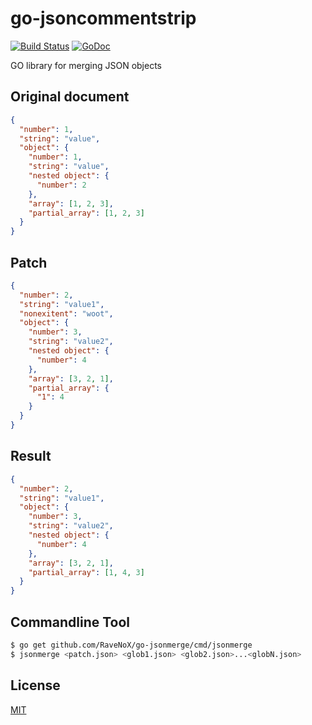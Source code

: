 # go-jsoncommentstrip
[![Build Status](https://travis-ci.org/RaveNoX/go-jsonmerge.svg?branch=master)](https://travis-ci.org/RaveNoX/go-jsonmerge)
[![GoDoc](https://godoc.org/github.com/RaveNoX/go-jsonmerge?status.svg)](https://godoc.org/github.com/RaveNoX/go-jsonmerge)

GO library for merging JSON objects

## Original document
```json
{  
  "number": 1,
  "string": "value",
  "object": {
    "number": 1,
    "string": "value",
    "nested object": {
      "number": 2
    },
    "array": [1, 2, 3],
    "partial_array": [1, 2, 3]
  }
}
```

## Patch
```json
{  
  "number": 2,
  "string": "value1",
  "nonexitent": "woot",
  "object": {
    "number": 3,
    "string": "value2",
    "nested object": {
      "number": 4
    },
    "array": [3, 2, 1],
    "partial_array": {
      "1": 4
    }
  }
}
```

## Result
```json
{  
  "number": 2,
  "string": "value1",
  "object": {
    "number": 3,
    "string": "value2",
    "nested object": {
      "number": 4
    },
    "array": [3, 2, 1],
    "partial_array": [1, 4, 3]
  }
}
```

## Commandline Tool

```bash
$ go get github.com/RaveNoX/go-jsonmerge/cmd/jsonmerge
$ jsonmerge <patch.json> <glob1.json> <glob2.json>...<globN.json>
```

## License
[MIT](./LICENSE.MD)